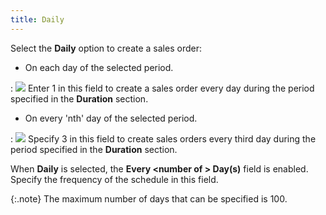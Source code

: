 ```yaml
---
title: Daily
---
```



Select the **Daily** option to create  a sales order:

- On each day  of the selected period.

: ![]({{site.sp_baseurl}}/img/example.gif) Enter 1 in this field to create a sales order every day during  the period specified in the **Duration**  section.

- On every 'nth'  day of the selected period.

: ![]({{site.sp_baseurl}}/img/example.gif) Specify  3 in this field to create sales orders every third day during the period  specified in the **Duration** section.


When **Daily** is selected, the  **Every &lt;number of &gt; Day(s)** field is enabled. Specify the frequency of the schedule in this  field.


{:.note}
The maximum number of days that can be specified is  100.

